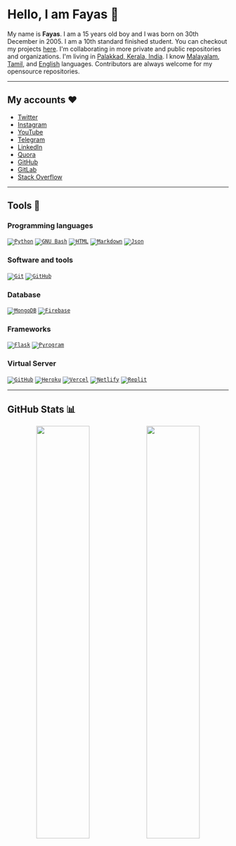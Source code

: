 # Hello, I am Fayas 👋

My name is **Fayas**. I am a 15 years old boy and I was born on 30th December in 2005. I am a 10th standard finished student. You can checkout my projects [here](https://projects.fayas.me). I'm collaborating in more private and public repositories and organizations. I'm living in [Palakkad, Kerala, India](https://maps.app.goo.gl/qnG1KWshmAa8UEcf7). I know [Malayalam](https://google.com/search?q=Malayalam), [Tamil](https://google.com/search?q=Tamil), and [English](https://google.com/search?q=English) languages. Contributors are always welcome for my opensource repositories.

---

## My accounts ❤️

- [Twitter](https://twitter.com/FayasNoushad)
- [Instagram](https://instagram.com/TheFayas)
- [YouTube](https://youtube.com/channel/UCqC-Yzy8J9FuTH_lDRhBMCA)
- [Telegram](https://telegram.me/FayasNoushad)
- [LinkedIn](https://www.linkedin.com/in/fayasnoushad)
- [Quora](https://www.quora.com/profile/Fayas-Noushad-1)
- [GitHub](https://github.com/FayasNoushad)
- [GitLab](https://gitlab.com/FayasNoushad)
- [Stack Overflow](https://stackoverflow.com/users/16129096/fayas-noushad)

---

## Tools 🔨

### Programming languages

<code>[![Python](https://img.shields.io/badge/Python-%2314354C?&style=for-the-badge&logoColor=white&logo=python)](https://www.python.org)</code>
<code>[![GNU Bash](https://img.shields.io/badge/GNU_Bash-grey?&style=for-the-badge&logoColor=white&logo=gnubash)](https://www.gnu.org/software/bash/)</code>
<code>[![HTML](https://img.shields.io/badge/HTML-%23E34F26?&style=for-the-badge&logoColor=white&logo=html5)](https://html.spec.whatwg.org)</code>
<code>[![Markdown](https://img.shields.io/badge/Markdown-black?&style=for-the-badge&logo=markdown)](https://daringfireball.net/projects/markdown/)</code>
<code>[![Json](https://img.shields.io/badge/Json-grey?&style=for-the-badge&logoColor=white&logo=json)](https://json.org)</code>

### Software and tools

<code>[![Git](https://img.shields.io/badge/Git-F05032?&style=for-the-badge&logoColor=white&logo=git)](https://git-scm.com)</code>
<code>[![GitHub](https://img.shields.io/badge/GitHub-black?&style=for-the-badge&logo=github)](https://github.com)</code>

### Database

<code>[![MongoDB](https://img.shields.io/badge/MongoDB-%234ea94b?&style=for-the-badge&logoColor=white&logo=mongodb)](https://mongodb.com)</code>
<code>[![Firebase](https://img.shields.io/badge/Firebase-FFCB2D?&style=for-the-badge&logoColor=white&logo=firebase)](https://firebase.google.com)</code>

### Frameworks

<code>[![Flask](https://img.shields.io/badge/Flask-black?&style=for-the-badge&logo=flask)](https://flask.palletsprojects.com)</code>
<code>[![Pyrogram](https://img.shields.io/badge/Pyrogram-red?&style=for-the-badge&logo=pyrogram)](https://pyrogram.org)</code>

### Virtual Server

<code>[![GitHub](https://img.shields.io/badge/GitHub_Pages-black?&style=for-the-badge&logo=github)](https://pages.github.com)</code>
<code>[![Heroku](https://img.shields.io/badge/Heroku-%23430098?&style=for-the-badge&logoColor=white&logo=heroku)](https://heroku.com)</code>
<code>[![Vercel](https://img.shields.io/badge/Vercel-black?&style=for-the-badge&logoColor=white&logo=vercel)](https://vercel.com)</code>
<code>[![Netlify](https://img.shields.io/badge/Netlify-teal?&style=for-the-badge&logoColor=white&logo=netlify)](https://netlify.com)</code>
<code>[![Replit](https://img.shields.io/badge/Replit-black?&style=for-the-badge&logoColor=white&logo=replit)](https://replit.com)</code>

---

## GitHub Stats 📊

<p align="center">
    <img width="49%" src="https://github-readme-stats.vercel.app/api?username=FayasNoushad&count_private=true&include_all_commits=true&show_icons=true&theme=tokyonight&custom_title=GitHub+Stats"/>
    <img width="49%" src="https://github-readme-streak-stats.herokuapp.com?user=FayasNoushad&theme=tokyonight"/>
</p>
